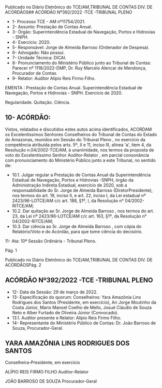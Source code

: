 Publicado  no  Diário  Eletrônico do TCE/AM,TRIBUNAL DE CONTAS DIV. DE ACÓRDÃOS## ACÓRDÃO Nº392/2022 -TCE -TRIBUNAL PLENO

- 1- Processo TCE - AM nº11754/2021.
- 2- Assunto: Prestação de Contas Anual.
- 3- Órgão: Superintendência Estadual de Navegação, Portos e Hidrovias - SNPH.
- 4- Exercício: 2020.
- 5- Responsável: Jorge de Almeida Barroso (Ordenador de Despesa).
- 6- Advogado: Não possui.
- 7- Unidade Técnica: DICAI.
- 8- Pronunciamento  do  Ministério  Público  junto  ao  Tribunal  de  Contas: Parecer  nº 1118/2022-DMP, Dr. Ruy Marcelo Alencar de Mendonça, Procurador de Contas.
- 9- Relator: Auditor Alípio Reis Firmo Filho.

EMENTA : Prestação de Contas Anual. Superintendência Estadual de Navegação, Portos e Hidrovias - SNPH. Exercício de 2020.

Regularidade. Quitação. Ciência.

## 10-  ACÓRDÃO:

Vistos, relatados e discutidos estes autos acima identificados, ACORDAM os Excelentíssimos Senhores Conselheiros do Tribunal de Contas do Estado do Amazonas, reunidos em Sessão do Tribunal Pleno , no exercício da competência atribuída pelos arts. 5º, II e 11, inciso III, alínea 'a', item 4, da Resolução n.04/2002-TCE/AM, à unanimidade, nos  termos  da  proposta  de  voto  do  Excelentíssimo  Senhor  Auditor-Relator ,  em  parcial consonância com pronunciamento do Ministério Público junto a este Tribunal, no sentido de:

- 10.1.  Julgar regular a Prestação  de  Contas  Anual da Superintendência Estadual de Navegação, Portos e Hidrovias -SNPH,  órgão da Administração Indireta Estadual, exercício de 2020, sob a responsabilidade do Sr. Jorge de Almeida Barroso (DiretorPresidente),  nos  termos  do  art.  19,  inciso  II,  e  art.  22,  inciso  I,  da  Lei estadual  nº  2423/96-LOTCE/AM  c/c  art.  188,  §1º,  I,  da  Resolução  n° 04/2002-RITCE/AM;
- 10.2.  Dar quitação ao Sr. Jorge de Almeida Barroso , nos termos do art. 23, da  Lei  nº  2423/96-LOTCE/AM  c/c  art.  163,  §1º,  da  Resolução  n° 04/2002-RITCE/AM;
- 10.3.  Dar ciência ao Sr. Jorge  de  Almeida  Barroso , com  cópia  do Relatório/Voto e do Acórdão, para que tome ciência do decisório.

11-  Ata: 10ª Sessão Ordinária - Tribunal Pleno.

Pág. 1

Publicado  no  Diário  Eletrônico do TCE/AM,TRIBUNAL DE CONTAS DIV. DE ACÓRDÃOSPág. 2

## ACÓRDÃO Nº392/2022 -TCE -TRIBUNAL PLENO

- 12-  Data da Sessão: 29 de março de 2022.
- 13-  Especificação  do  quorum: Conselheiros:  Yara  Amazônia  Lins  Rodrigues  dos Santos (Presidente, em exercício), Ari Jorge Moutinho da Costa Júnior, Mario Manoel Coelho  de  Mello,  Josué  Cláudio  de  Souza  Neto  e  Alber  Furtado  de  Oliveira  Júnior (Convocado).
- 13.1. Auditor presente e Relator: Alípio Reis Firmo Filho.
- 14-  Representante  do  Ministério  Público  de  Contas: Dr.  João  Barroso  de  Souza, Procurador-Geral.

## YARA AMAZÔNIA LINS RODRIGUES DOS SANTOS

Conselheira-Presidente, em exercício

ALÍPIO REIS FIRMO FILHO Auditor-Relator

JOÃO BARROSO DE SOUZA Procurador-Geral